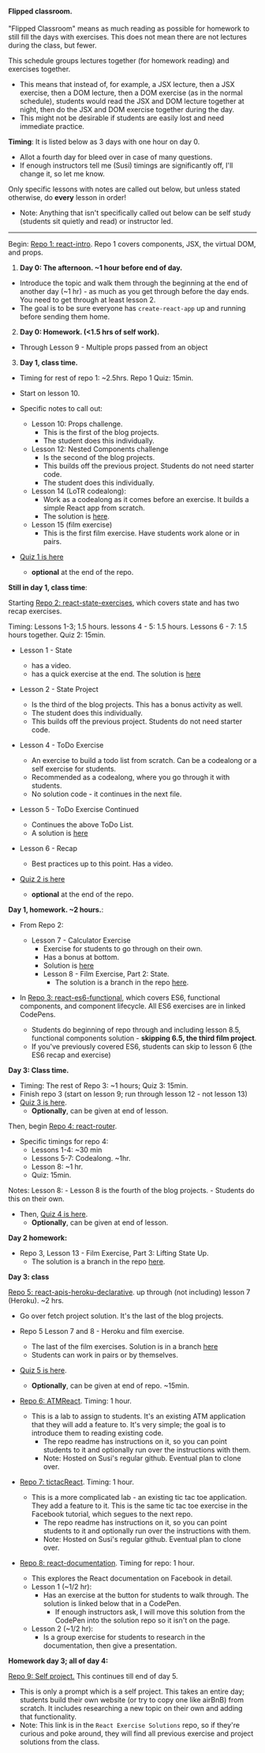 #### Flipped classroom.

"Flipped Classroom" means as much reading as possible for homework to still fill the days with exercises. This does not mean there are not lectures during the class, but fewer.

This schedule groups lectures together (for homework reading) and exercises together.
  - This means that instead of, for example, a JSX lecture, then a JSX exercise, then a DOM lecture, then a DOM exercise (as in the normal schedule), students would read the JSX and DOM lecture together at night, then do the JSX and DOM exercise together during the day.
  - This might not be desirable if students are easily lost and need immediate practice.

**Timing**: It is listed below as 3 days with one hour on day 0.
  - Allot a fourth day for bleed over in case of many questions.
  - If enough instructors tell me (Susi) timings are significantly off, I'll change it, so let me know.

Only specific lessons with notes are called out below, but unless stated otherwise, do **every** lesson in order!
  - Note: Anything that isn't specifically called out below can be self study (students sit quietly and read) or instructor led.

-----------

Begin: [Repo 1: react-intro](../../../../react-intro). Repo 1 covers components, JSX, the virtual DOM, and props.

1. **Day 0: The afternoon. ~1 hour before end of day.**
  - Introduce the topic and walk them through the beginning at the end of another day (~1 hr) - as much as you get through before the day ends. You need to get through at least lesson 2.
  - The goal is to be sure everyone has `create-react-app` up and running before sending them home.


2. **Day 0: Homework. (<1.5 hrs of self work).**
  - Through Lesson 9 - Multiple props passed from an object


3. **Day 1, class time.**

  - Timing for rest of repo 1: ~2.5hrs. Repo 1 Quiz: 15min.
  - Start on lesson 10.
  - Specific notes to call out:
    - Lesson 10: Props challenge.
      - This is the first of the blog projects.
      - The student does this individually.
    - Lesson 12: Nested Components challenge
      - Is the second of the blog projects.
      - This builds off the previous project. Students do not need starter code.
      - The student does this individually.
    - Lesson 14 (LoTR codealong):
      - Work as a codealong as it comes before an exercise. It builds a simple React app from scratch.
      - The solution is [here](../../../../React-Exercise-Solutions/tree/master/exercises/lord-of-the-rings/src).
    - Lesson 15 (film exercise)
      - This is the first film exercise. Have students work alone or in pairs.


  - [Quiz 1 is here](../quizzes/quiz-1-after-LoTR.md)
    - **optional** at the end of the repo.

**Still in day 1, class time**:

Starting [Repo 2: react-state-exercises](../../../../react-state-exercises), which covers state and has two recap exercises.

Timing: Lessons 1-3; 1.5 hours. lessons 4 - 5: 1.5 hours. Lessons 6 - 7: 1.5 hours together. Quiz 2: 15min.

  - Lesson 1 - State
    - has a video.
    - has a quick exercise at the end. The solution is [here](../../../../React-Exercise-Solutions/blob/master/exercises/state_wrap_10/App.js)
  - Lesson 2 - State Project
    - Is the third of the blog projects. This has a bonus activity as well.
    - The student does this individually.
    - This builds off the previous project. Students do not need starter code.
  - Lesson 4 - ToDo Exercise
    - An exercise to build a todo list from scratch. Can be a codealong or a self exercise for students.
    - Recommended as a codealong, where you go through it with students.
    - No solution code - it continues in the next file.
  - Lesson 5 - ToDo Exercise Continued
    - Continues the above ToDo List.
    - A solution is [here](../../../../React-Exercise-Solutions/tree/master/exercises/to-do-list)
  - Lesson 6 - Recap
    - Best practices up to this point. Has a video.

- [Quiz 2 is here](../quizzes/quiz-2-after-calculator.md)
  - **optional** at the end of the repo.



**Day 1, homework. ~2 hours.**:

- From Repo 2:
  - Lesson 7 - Calculator Exercise
    - Exercise for students to go through on their own.
    - Has a bonus at bottom.
    - Solution is [here](../../../../React-Exercise-Solutions/tree/master/exercises/calculator)
    - Lesson 8 - Film Exercise, Part 2: State.
        - The solution is a branch in the repo [here]().

- In [Repo 3: react-es6-functional](../../../../react-es6-functional), which covers ES6, functional components, and component lifecycle. All ES6 exercises are in linked CodePens.   
  - Students do beginning of repo through and including lesson 8.5, functional components solution - **skipping 6.5, the third film project**.
  - If you've previously covered ES6, students can skip to lesson 6 (the ES6 recap and exercise)


**Day 3: Class time.**
- Timing: The rest of Repo 3: ~1 hours; Quiz 3: 15min.
- Finish repo 3 (start on lesson 9; run through lesson 12 - not lesson 13)
- [Quiz 3 is here](../quizzes/quiz-3-after-immutable-data.md).
  - **Optionally**, can be given at end of lesson.

Then, begin [Repo 4: react-router](../../../../react-router).  
- Specific timings for repo 4:  
  - Lessons 1-4: ~30 min
  - Lessons 5-7: Codealong. ~1hr.
  - Lesson 8: ~1 hr.
  - Quiz: 15min.

Notes: Lesson 8:
    - Lesson 8 is the fourth of the blog projects.
    - Students do this on their own.

- Then, [Quiz 4 is here](../quizzes/quiz-4-after-router-exercise.md).
  - **Optionally**, can be given at end of lesson.

**Day 2 homework:**

- Repo 3, Lesson 13 - Film Exercise, Part 3: Lifting State Up.
  - The solution is a branch in the repo [here]().


**Day 3: class**

[Repo 5: react-apis-heroku-declarative](../../../../react-apis-heroku-declarative). up through (not including) lesson 7 (Heroku). ~2 hrs.

- Go over fetch project solution. It's the last of the blog projects.
- Repo 5 Lesson 7 and 8 - Heroku and film exercise.
  - The last of the film exercises. Solution is in a branch [here]()
  - Students can work in pairs or by themselves.
- [Quiz 5 is here](../quizzes/quiz-5-after-heroku.md).
  - **Optionally**, can be given at end of repo. ~15min.


- [Repo 6: ATMReact](https://github.com/susiremondi/ATMReact). Timing: 1 hour.
  - This is a lab to assign to students. It's an existing ATM application that they will add a feature to. It's very simple; the goal is to introduce them to reading existing code.
    - The repo readme has instructions on it, so you can point students to it and optionally run over the instructions with them.
    - Note: Hosted on Susi's regular github. Eventual plan to clone over.

- [Repo 7: tictacReact](https://github.com/susiremondi/tictacReact). Timing: 1 hour.
  - This is a more complicated lab - an existing tic tac toe application. They add a feature to it. This is the same tic tac toe exercise in the Facebook tutorial, which segues to the next repo.
    - The repo readme has instructions on it, so you can point students to it and optionally run over the instructions with them.
    - Note: Hosted on Susi's regular github. Eventual plan to clone over.

- [Repo 8: react-documentation](../../../../react-documentation). Timing for repo: 1 hour.
  - This explores the React documentation on Facebook in detail.
  - Lesson 1 (~1/2 hr):
    - Has an exercise at the button for students to walk through. The solution is linked below that in a CodePen.
      - If enough instructors ask, I will move this solution from the CodePen into the solution repo so it isn't on the page.
  - Lesson 2 (~1/2 hr):
    - Is a group exercise for students to research in the documentation, then give a presentation.



**Homework day 3; all of day 4:**

[Repo 9: Self project.](../../../../React-Exercise-Solutions/blob/master/self-exercise/react-self-exercise.md) This continues till end of day 5.
  - This is only a prompt which is a self project. This takes an entire day; students build their own website (or try to copy one like airBnB) from scratch. It includes researching a new topic on their own and adding that functionality.
  - Note: This link is in the `React Exercise Solutions` repo, so if they're curious and poke around, they will find all previous exercise and project solutions from the class.
